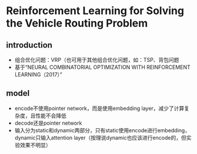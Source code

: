 # Reinforcement Learning for Solving the Vehicle Routing Problem

## introduction

- 组合优化问题：VRP（也可用于其他组合优化问题，如：TSP、背包问题
- 基于“NEURAL COMBINATORIAL OPTIMIZATION WITH REINFORCEMENT LEARNING（2017）”

## model

- encode不使用pointer network，而是使用embedding layer，减少了计算复杂度，且性能不会降低
- decode还是pointer network
- 输入分为static和dynamic两部分，只有static使用encode进行embedding，dynamic只输入attention layer（按理说dynamic也应该进行encode的，但实验效果不明显）